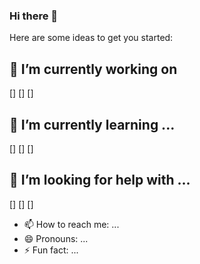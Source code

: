 ### Hi there 👋

[//]: <**fabcode246/fabcode246** is a ✨ _special_ ✨ repository because its `README.md` (this file) appears on your GitHub profile.>

Here are some ideas to get you started:

## 🔭 I’m currently working on 
[]
[]
[]

## 🌱 I’m currently learning ...
[]
[]
[]

## 🤔 I’m looking for help with ...
[]
[]
[]

- 📫 How to reach me: ...
- 😄 Pronouns: ...
- ⚡ Fun fact: ...
